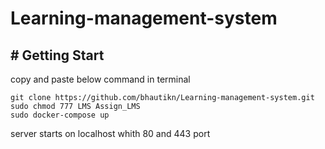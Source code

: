 # Learning-management-system

## # Getting Start
copy and paste below command in terminal
```
git clone https://github.com/bhautikn/Learning-management-system.git
sudo chmod 777 LMS Assign_LMS
sudo docker-compose up
```

server starts on localhost whith 80 and 443 port
